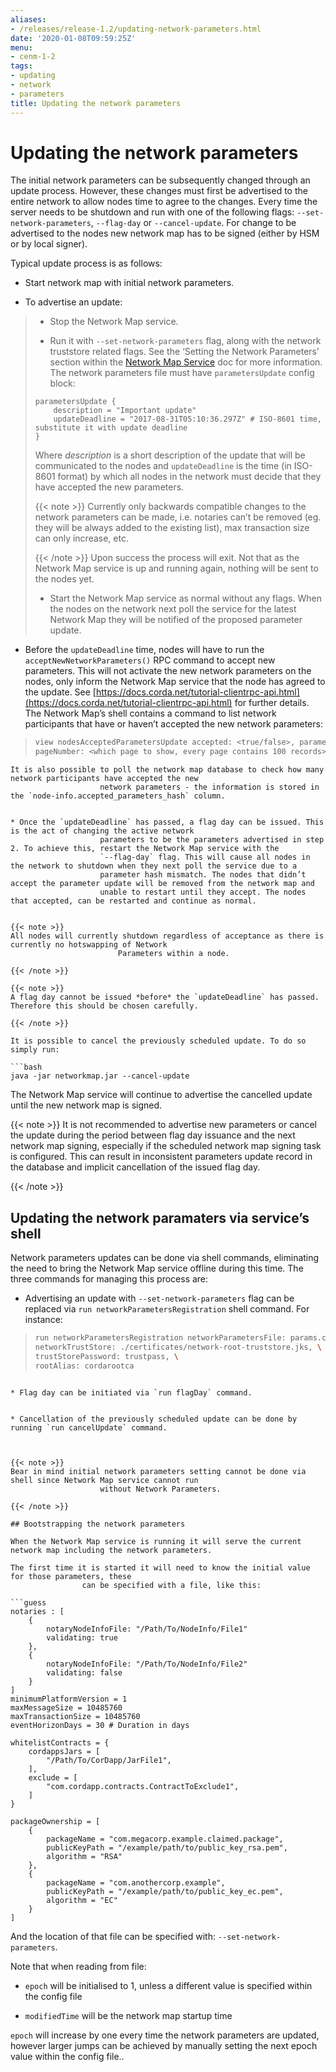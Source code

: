 ```yaml
---
aliases:
- /releases/release-1.2/updating-network-parameters.html
date: '2020-01-08T09:59:25Z'
menu:
- cenm-1-2
tags:
- updating
- network
- parameters
title: Updating the network parameters
---
```



# Updating the network parameters

The initial network parameters can be subsequently changed through an update process. However, these changes must first
            be advertised to the entire network to allow nodes time to agree to the changes. Every time the server needs to be shutdown
            and run with one of the following flags: `--set-network-parameters`, `--flag-day` or `--cancel-update`. For change to be
            advertised to the nodes new network map has to be signed (either by HSM or by local signer).

Typical update process is as follows:


* Start network map with initial network parameters.


* To advertise an update:

> 
> 
> * Stop the Network Map service.
> 
> 
> * Run it with `--set-network-parameters` flag, along with the network truststore related flags. See the ‘Setting
>                                 the Network Parameters’ section within the [Network Map Service](network-map.md) doc for more information. The network parameters
>                                 file must have `parametersUpdate` config block:
> 
> ```guess
> parametersUpdate {
>     description = "Important update"
>     updateDeadline = "2017-08-31T05:10:36.297Z" # ISO-8601 time, substitute it with update deadline
> }
> ```
> Where *description* is a short description of the update that will be communicated to the nodes and `updateDeadline` is
>                                 the time (in ISO-8601 format) by which all nodes in the network must decide that they have accepted the new parameters.
> 
> 
> {{< note >}}
> Currently only backwards compatible changes to the network parameters can be made, i.e. notaries can’t be
>                                     removed (eg. they will be always added to the existing list), max transaction size can only increase, etc.
> 
> {{< /note >}}
> Upon success the process will exit. Not that as the Network Map service is up and running again, nothing will be
>                                 sent to the nodes yet.
> 
> 
> * Start the Network Map service as normal without any flags. When the nodes on the network next poll the service for
>                                 the latest Network Map they will be notified of the proposed parameter update.
> 
> 

* Before the `updateDeadline` time, nodes will have to run the `acceptNewNetworkParameters()` RPC command to accept
                    new parameters. This will not
                    activate the new network parameters on the nodes, only inform the Network Map service that the node has agreed to the
                    update. See [https://docs.corda.net/tutorial-clientrpc-api.html](https://docs.corda.net/tutorial-clientrpc-api.html) for further details.
                    The Network Map’s shell contains a command to list network participants that have or haven’t accepted the new
                    network parameters:

> 
> ```bash
> view nodesAcceptedParametersUpdate accepted: <true/false>, parametersHash: <parameters update hash value>,
> pageNumber: <which page to show, every page contains 100 records>
```
It is also possible to poll the network map database to check how many network participants have accepted the new
                    network parameters - the information is stored in the `node-info.accepted_parameters_hash` column.


* Once the `updateDeadline` has passed, a flag day can be issued. This is the act of changing the active network
                    parameters to be the parameters advertised in step 2. To achieve this, restart the Network Map service with the
                    `--flag-day` flag. This will cause all nodes in the network to shutdown when they next poll the service due to a
                    parameter hash mismatch. The nodes that didn’t accept the parameter update will be removed from the network map and
                    unable to restart until they accept. The nodes that accepted, can be restarted and continue as normal.


{{< note >}}
All nodes will currently shutdown regardless of acceptance as there is currently no hotswapping of Network
                        Parameters within a node.

{{< /note >}}

{{< note >}}
A flag day cannot be issued *before* the `updateDeadline` has passed. Therefore this should be chosen carefully.

{{< /note >}}

It is possible to cancel the previously scheduled update. To do so simply run:

```bash
java -jar networkmap.jar --cancel-update
```
The Network Map service will continue to advertise the cancelled update until the new network map is signed.


{{< note >}}
It is not recommended to advertise new parameters or cancel the update during the period between flag day
                issuance and the next network map signing, especially if the scheduled network map signing task is configured.
                This can result in inconsistent parameters update record in the database and implicit cancellation of the
                issued flag day.

{{< /note >}}

## Updating the network paramaters via service’s shell

Network parameters updates can be done via shell commands, eliminating the need to bring the Network Map service
                offline during this time. The three commands for managing this process are:


* Advertising an update with `--set-network-parameters` flag can be replaced via
                        `run networkParametersRegistration` shell command. For instance:

> 
> ```bash
> run networkParametersRegistration networkParametersFile: params.conf, \
> networkTrustStore: ./certificates/network-root-truststore.jks, \
> trustStorePassword: trustpass, \
> rootAlias: cordarootca
```

* Flag day can be initiated via `run flagDay` command.


* Cancellation of the previously scheduled update can be done by running `run cancelUpdate` command.



{{< note >}}
Bear in mind initial network parameters setting cannot be done via shell since Network Map service cannot run
                    without Network Parameters.

{{< /note >}}

## Bootstrapping the network parameters

When the Network Map service is running it will serve the current network map including the network parameters.

The first time it is started it will need to know the initial value for those parameters, these
                can be specified with a file, like this:

```guess
notaries : [
    {
        notaryNodeInfoFile: "/Path/To/NodeInfo/File1"
        validating: true
    },
    {
        notaryNodeInfoFile: "/Path/To/NodeInfo/File2"
        validating: false
    }
]
minimumPlatformVersion = 1
maxMessageSize = 10485760
maxTransactionSize = 10485760
eventHorizonDays = 30 # Duration in days

whitelistContracts = {
    cordappsJars = [
        "/Path/To/CorDapp/JarFile1",
    ],
    exclude = [
        "com.cordapp.contracts.ContractToExclude1",
    ]
}

packageOwnership = [
    {
        packageName = "com.megacorp.example.claimed.package",
        publicKeyPath = "/example/path/to/public_key_rsa.pem",
        algorithm = "RSA"
    },
    {
        packageName = "com.anothercorp.example",
        publicKeyPath = "/example/path/to/public_key_ec.pem",
        algorithm = "EC"
    }
]
```
And the location of that file can be specified with: `--set-network-parameters`.

Note that when reading from file:


* `epoch` will be initialised to 1, unless a different value is specified within the config file


* `modifiedTime` will be the network map startup time


`epoch` will increase by one every time the network parameters are updated, however larger jumps can be achieved by
                manually setting the next epoch value within the config file..


